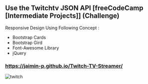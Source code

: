 Use the Twitchtv JSON API [freeCodeCamp [Intermediate Projects]] (Challenge) 
-----------------------------------------------------------------------------
Responsive Design Using Following Concept : 

-  Bootstrap Cards
-  Bootstrap Gird 
-  Font-Awesome Library
-  jQuery

### https://jaimin-p.github.io/Twitch-TV-Streamer/
![twitch](https://user-images.githubusercontent.com/37629359/45400914-39cee500-b61c-11e8-8482-727385d2e362.PNG)

